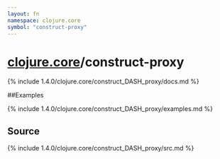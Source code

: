 ```yaml
---
layout: fn
namespace: clojure.core
symbol: "construct-proxy"
---
```


# [clojure.core](../)/construct-proxy

{% include 1.4.0/clojure.core/construct_DASH_proxy/docs.md %}

##Examples

{% include 1.4.0/clojure.core/construct_DASH_proxy/examples.md %}
## Source
{% include 1.4.0/clojure.core/construct_DASH_proxy/src.md %}

